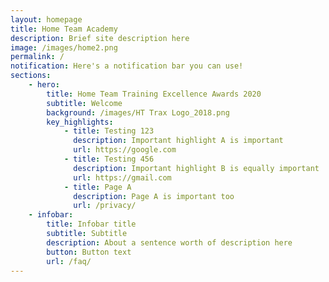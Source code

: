 ```yaml
---
layout: homepage
title: Home Team Academy
description: Brief site description here
image: /images/home2.png
permalink: /
notification: Here's a notification bar you can use!
sections:
    - hero:
        title: Home Team Training Excellence Awards 2020 
        subtitle: Welcome
        background: /images/HT Trax Logo_2018.png
        key_highlights:
            - title: Testing 123
              description: Important highlight A is important
              url: https://google.com
            - title: Testing 456
              description: Important highlight B is equally important
              url: https://gmail.com
            - title: Page A
              description: Page A is important too
              url: /privacy/
    - infobar:
        title: Infobar title
        subtitle: Subtitle
        description: About a sentence worth of description here
        button: Button text
        url: /faq/
---
```

